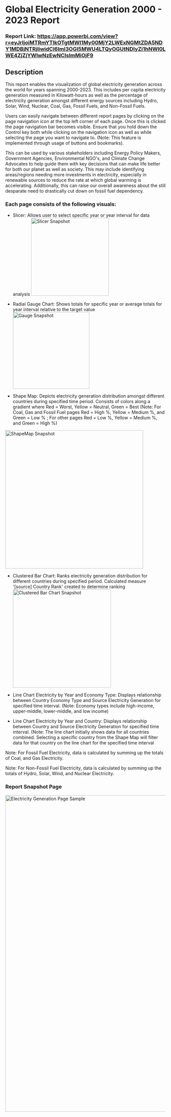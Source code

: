 # Global Electricity Generation 2000 - 2023 Report 

### Report Link: https://app.powerbi.com/view?r=eyJrIjoiMTRmYTlkOTgtMWI1My00MjY2LWExNGMtZDA5NDY1MDBjNTRjIiwidCI6ImI3OGI5MWU4LTQyOGUtNDIyZi1hNWI0LWE4ZjZjYWIwNzEwNCIsImMiOjF9

## Description
This report enables the visualization of global electricity generation across the world for years spanning 2000-2023. This includes per capita electricity generation measured in Kilowatt-hours as well as the percentage of electricity generation amongst different energy sources including Hydro, Solar, Wind, Nuclear, Coal, Gas, Fossil Fuels, and Non-Fossil Fuels. 

Users can easily navigate between different report pages by clicking on the page navigation icon at the top left corner of each page. Once this is clicked the page navigation bar becomes visible. Ensure that you hold down the Control key both while clicking on the navigation icon as well as while selecting the page you want to navigate to. (Note: This feature is implemented through usage of buttons and bookmarks).

This can be used by various stakeholders including Energy Policy Makers, Government Agencies, Environmental NGO's, and Climate Change Advocates to help guide them with key decisions that can make life better for both our planet as well as society. This may include identifying areas/regions needing more investments in electricity, especially in renewable sources to reduce the rate at which global warming is accelerating. Additionally, this can raise our overall awareness about the still desparate need to drastically cut down on fossil fuel dependency.    

### Each page consists of the following visuals: 
- Slicer: Allows user to select specific year or year interval for data analysis <img width="244" alt="Slicer Snapshot" src="https://github.com/user-attachments/assets/67dd7bdb-0d31-4156-bd5b-f757b16b469f" />

- Radial Gauge Chart: Shows totals for specific year or average totals for year interval relative to the target value <img width="240" alt="Gauge Snapshot" src="https://github.com/user-attachments/assets/6cee9e8e-a233-45fa-9282-68cb9f104d3e" />

- Shape Map: Depicts electricity generation distribution amongst different countries during specified time period. Consists of colors along a gradient where Red = Worst, Yellow = Neutral, Green = Best
(Note: For Coal, Gas and Fossil Fuel pages Red = High %, Yellow = Medium %, and Green = Low % ; For other pages Red = Low %, Yellow = Medium %, and Green = High %)
<img width="433" alt="ShapeMap Snapshot" src="https://github.com/user-attachments/assets/9c7711e6-b911-48b8-92d5-1c43a943501f" />

- Clustered Bar Chart: Ranks electricity generation distribution for different countries during specified period. Calculated measure '[source] Country Rank' created to determine ranking <img width="308" alt="Clustered Bar Chart Snapshot" src="https://github.com/user-attachments/assets/6920b0c3-e0f2-4f85-b499-e61aa5ed7e4e" />

- Line Chart Electricity by Year and Economy Type: Displays relationship between Country Economy Type and Source Electricity Generation for specified time interval. (Note: Economy types include high-income, upper-middle, lower-middle, and low income)
- Line Chart Electricity by Year and Country: Displays relationship between Country and Source Electricity Generation for specified time interval. (Note: The line chart initially shows data for all countries combined. Selecting a specific country from the Shape Map will filter data for that country on the line chart for the specified time interval  

Note: For Fossil Fuel Electricity, data is calculated by summing up the totals of Coal, and Gas Electricity.

Note: For Non-Fossil Fuel Electricity, data is calculated by summing up the totals of Hydro, Solar, Wind, and Nuclear Electricity.

### Report Snapshot Page
<img width="991" alt="Electricity Generation Page Sample" src="https://github.com/user-attachments/assets/de3b7d2f-52b3-4d5e-a96d-d5100393758a" />

